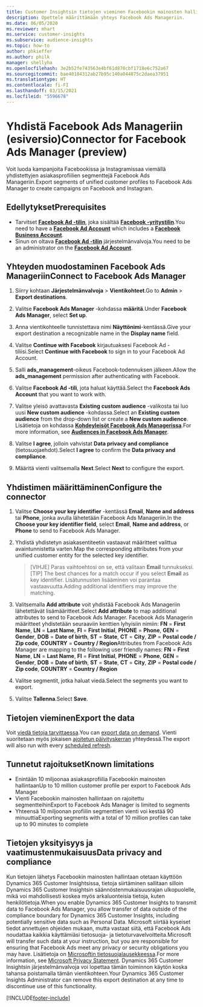```yaml
---
title: Customer Insightsin tietojen vieminen Facebookin mainosten hallintaan
description: Opettele määrittämään yhteys Facebook Ads Manageriin.
ms.date: 06/05/2020
ms.reviewer: mhart
ms.service: customer-insights
ms.subservice: audience-insights
ms.topic: how-to
author: phkieffer
ms.author: philk
manager: shellyha
ms.openlocfilehash: 3e2b52fe743563e4bf61d870cbf1718e6c752a67
ms.sourcegitcommit: bae40184312ab27b95c140a044875c2daea37951
ms.translationtype: HT
ms.contentlocale: fi-FI
ms.lasthandoff: 03/15/2021
ms.locfileid: "5596678"
---
```

# <a name="connector-for-facebook-ads-manager-preview"></a><span data-ttu-id="e7103-103">Yhdistä Facebook Ads Manageriin (esiversio)</span><span class="sxs-lookup"><span data-stu-id="e7103-103">Connector for Facebook Ads Manager (preview)</span></span>

<span data-ttu-id="e7103-104">Voit luoda kampanjoita Facebookissa ja Instagramissaa viemällä yhdistettyjen asiakasprofiilien segmenttejä Facebook Ads Manageriin.</span><span class="sxs-lookup"><span data-stu-id="e7103-104">Export segments of unified customer profiles to Facebook Ads Manager to create campaigns on Facebook and Instagram.</span></span>

## <a name="prerequisites"></a><span data-ttu-id="e7103-105">Edellytykset</span><span class="sxs-lookup"><span data-stu-id="e7103-105">Prerequisites</span></span>

- <span data-ttu-id="e7103-106">Tarvitset [**Facebook Ad -tilin**](https://www.facebook.com/business/learn/lessons/step-by-step-ads-manager-account), joka sisältää [**Facebook -yritystilin**](https://business.facebook.com/).</span><span class="sxs-lookup"><span data-stu-id="e7103-106">You need to have a [**Facebook Ad Account**](https://www.facebook.com/business/learn/lessons/step-by-step-ads-manager-account) which includes a [**Facebook Business Account**](https://business.facebook.com/).</span></span>
- <span data-ttu-id="e7103-107">Sinun on oltava [**Facebook Ad -tilin**](https://www.facebook.com/business/learn/lessons/step-by-step-ads-manager-account) järjestelmänvalvoja.</span><span class="sxs-lookup"><span data-stu-id="e7103-107">You need to be an administrator on the [**Facebook Ad Account**](https://www.facebook.com/business/learn/lessons/step-by-step-ads-manager-account).</span></span>

## <a name="connect-to-facebook-ads-manager"></a><span data-ttu-id="e7103-108">Yhteyden muodostaminen Facebook Ads Manageriin</span><span class="sxs-lookup"><span data-stu-id="e7103-108">Connect to Facebook Ads Manager</span></span>

1. <span data-ttu-id="e7103-109">Siirry kohtaan **Järjestelmänvalvoja** > **Vientikohteet**.</span><span class="sxs-lookup"><span data-stu-id="e7103-109">Go to **Admin** > **Export destinations**.</span></span>

1. <span data-ttu-id="e7103-110">Valitse **Facebook Ads Manager** -kohdassa **määritä**.</span><span class="sxs-lookup"><span data-stu-id="e7103-110">Under **Facebook Ads Manager**, select **Set up**.</span></span>

1. <span data-ttu-id="e7103-111">Anna vientikohteelle tunnistettava nimi **Näyttönimi**-kentässä.</span><span class="sxs-lookup"><span data-stu-id="e7103-111">Give your export destination a recognizable name in the **Display name** field.</span></span>

1. <span data-ttu-id="e7103-112">Valitse **Continue with Facebook** kirjautuaksesi Facebook Ad -tiliisi.</span><span class="sxs-lookup"><span data-stu-id="e7103-112">Select **Continue with Facebook** to sign in to your Facebook Ad Account.</span></span>

1. <span data-ttu-id="e7103-113">Salli **ads_management**-oikeus Facebook-todennuksen jälkeen.</span><span class="sxs-lookup"><span data-stu-id="e7103-113">Allow the **ads_management** permission after authenticating with Facebook.</span></span>

1. <span data-ttu-id="e7103-114">Valitse **Facebook Ad -tili**, jota haluat käyttää.</span><span class="sxs-lookup"><span data-stu-id="e7103-114">Select the **Facebook Ads Account** that you want to work with.</span></span>

1. <span data-ttu-id="e7103-115">Valitse yleisö avattavasta **Existing custom audience** -valikosta tai luo uusi **New custom audience** -kohdassa.</span><span class="sxs-lookup"><span data-stu-id="e7103-115">Select an **Existing custom audience** from the drop-down list or create a **New custom audience**.</span></span> <span data-ttu-id="e7103-116">Lisätietoja on kohdassa [**Kohdeyleisöt Facebook Ads Managerissa**](https://www.facebook.com/business/help/744354708981227?id=2469097953376494).</span><span class="sxs-lookup"><span data-stu-id="e7103-116">For more information, see [**Audiences in Facebook Ads Manager**](https://www.facebook.com/business/help/744354708981227?id=2469097953376494).</span></span>

1. <span data-ttu-id="e7103-117">Valitse **I agree**, jolloin vahvistat **Data privacy and compliance** (tietosuojaehdot).</span><span class="sxs-lookup"><span data-stu-id="e7103-117">Select **I agree** to confirm the **Data privacy and compliance**.</span></span>

1. <span data-ttu-id="e7103-118">Määritä vienti valitsemalla **Next**.</span><span class="sxs-lookup"><span data-stu-id="e7103-118">Select **Next** to configure the export.</span></span>

## <a name="configure-the-connector"></a><span data-ttu-id="e7103-119">Yhdistimen määrittäminen</span><span class="sxs-lookup"><span data-stu-id="e7103-119">Configure the connector</span></span>

1. <span data-ttu-id="e7103-120">Valitse **Choose your key identifier** -kentässä **Email**, **Name and address** tai **Phone**, jonka avulla lähetetään Facebook Ads Manageriin.</span><span class="sxs-lookup"><span data-stu-id="e7103-120">In the **Choose your key identifier field**, select **Email**, **Name and address**, or **Phone** to send to Facebook Ads Manager.</span></span>

1. <span data-ttu-id="e7103-121">Yhdistä yhdistetyn asiakasentiteetin vastaavat määritteet valittua avaintunnistetta varten.</span><span class="sxs-lookup"><span data-stu-id="e7103-121">Map the corresponding attributes from your unified customer entity for the selected key identifier.</span></span>
   > <span data-ttu-id="e7103-122">[VIHJE] Paras vaihtoehtosi on se, että valitaan **Email** tunnukseksi.</span><span class="sxs-lookup"><span data-stu-id="e7103-122">[TIP] The best chances for a match occur if you select **Email** as key identifier.</span></span> <span data-ttu-id="e7103-123">Lisätunnusten lisääminen voi parantaa vastaavuutta.</span><span class="sxs-lookup"><span data-stu-id="e7103-123">Adding additional identifiers may improve the matching.</span></span>

1. <span data-ttu-id="e7103-124">Valitsemalla **Add attribute** voit yhdistää Facebook Ads Manageriin lähetettävät lisämääritteet.</span><span class="sxs-lookup"><span data-stu-id="e7103-124">Select **Add attribute** to map additional attributes to send to Facebook Ads Manager.</span></span> <span data-ttu-id="e7103-125">Facebook Ads Managerin määritteet yhdistetään seuraaviin kenttien lyhyisiin nimiin: **FN** = **First Name**, **LN** = **Last Name**, **FI** = **First Initial**, **PHONE** = **Phone**, **GEN** = **Gender**, **DOB** = **Date of birth**, **ST** = **State**, **CT** = **City**, **ZIP** = **Postal code / Zip code**, **COUNTRY** = **Country / Region**</span><span class="sxs-lookup"><span data-stu-id="e7103-125">Attributes from Facebook Ads Manager are mapping to the following user friendly names: **FN** = **First Name**, **LN** = **Last Name**, **FI** = **First Initial**, **PHONE** = **Phone**, **GEN** = **Gender**, **DOB** = **Date of birth**, **ST** = **State**, **CT** = **City**, **ZIP** = **Postal code / Zip code**, **COUNTRY** = **Country / Region**</span></span>

1. <span data-ttu-id="e7103-126">Valitse segmentit, jotka haluat viedä.</span><span class="sxs-lookup"><span data-stu-id="e7103-126">Select the segments you want to export.</span></span>

1. <span data-ttu-id="e7103-127">Valitse **Tallenna**.</span><span class="sxs-lookup"><span data-stu-id="e7103-127">Select **Save**.</span></span>

## <a name="export-the-data"></a><span data-ttu-id="e7103-128">Tietojen vieminen</span><span class="sxs-lookup"><span data-stu-id="e7103-128">Export the data</span></span>

<span data-ttu-id="e7103-129">Voit [viedä tietoja tarvittaessa](export-destinations.md).</span><span class="sxs-lookup"><span data-stu-id="e7103-129">You can [export data on demand](export-destinations.md).</span></span> <span data-ttu-id="e7103-130">Vienti suoritetaan myös jokaisen [ajoitetun päivityskerran](system.md#schedule-tab) yhteydessä.</span><span class="sxs-lookup"><span data-stu-id="e7103-130">The export will also run with every [scheduled refresh](system.md#schedule-tab).</span></span>

## <a name="known-limitations"></a><span data-ttu-id="e7103-131">Tunnetut rajoitukset</span><span class="sxs-lookup"><span data-stu-id="e7103-131">Known limitations</span></span>

- <span data-ttu-id="e7103-132">Enintään 10 miljoonaa asiakasprofiilia Facebookin mainosten hallintaan</span><span class="sxs-lookup"><span data-stu-id="e7103-132">Up to 10 million customer profile per export to Facebook Ads Manager</span></span> 
- <span data-ttu-id="e7103-133">Vienti Facebookin mainosten hallintaan on rajoitettu segmentteihin</span><span class="sxs-lookup"><span data-stu-id="e7103-133">Export to Facebook Ads Manager is limited to segments</span></span>
- <span data-ttu-id="e7103-134">Yhteensä 10 miljoonan profiilin segmenttien vienti voi kestää 90 minuuttia</span><span class="sxs-lookup"><span data-stu-id="e7103-134">Exporting segments with a total of 10 million profiles can take up to 90 minutes to complete</span></span>

## <a name="data-privacy-and-compliance"></a><span data-ttu-id="e7103-135">Tietojen yksityisyys ja vaatimustenmukaisuus</span><span class="sxs-lookup"><span data-stu-id="e7103-135">Data privacy and compliance</span></span>

<span data-ttu-id="e7103-136">Kun tietojen lähetys Facebookin mainosten hallintaan otetaan käyttöön Dynamics 365 Customer Insightsissa, tietoja siirtäminen sallitaan silloin Dynamics 365 Customer Insightsin säännöstenmukaisuusrajan ulkopuolelle, mikä voi mahdollisesti koskea myös arkaluonteisia tietoja, kuten henkilötietoja.</span><span class="sxs-lookup"><span data-stu-id="e7103-136">When you enable Dynamics 365 Customer Insights to transmit data to Facebook Ads Manager, you allow transfer of data outside of the compliance boundary for Dynamics 365 Customer Insights, including potentially sensitive data such as Personal Data.</span></span> <span data-ttu-id="e7103-137">Microsoft siirtää kyseiset tiedot annettujen ohjeiden mukaan, mutta vastaat siitä, että Facebook Ads noudattaa kaikkia käyttämiäsi tietosuoja- ja tietoturvavelvoitteita.</span><span class="sxs-lookup"><span data-stu-id="e7103-137">Microsoft will transfer such data at your instruction, but you are responsible for ensuring that Facebook Ads meet any privacy or security obligations you may have.</span></span> <span data-ttu-id="e7103-138">Lisätietoja on [Microsoftin tietosuojalausekkeessa](https://go.microsoft.com/fwlink/?linkid=396732).</span><span class="sxs-lookup"><span data-stu-id="e7103-138">For more information, see [Microsoft Privacy Statement](https://go.microsoft.com/fwlink/?linkid=396732).</span></span>
<span data-ttu-id="e7103-139">Dynamics 365 Customer Insightsin järjestelmänvalvoja voi lopettaa tämän toiminnon käytön koska tahansa poistamalla tämän vientikohteen.</span><span class="sxs-lookup"><span data-stu-id="e7103-139">Your Dynamics 365 Customer Insights Administrator can remove this export destination at any time to discontinue use of this functionality.</span></span>


[!INCLUDE[footer-include](../includes/footer-banner.md)]
